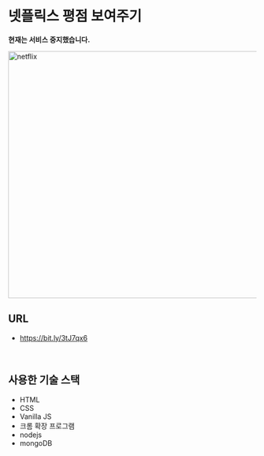 # 넷플릭스 평점 보여주기

**현재는 서비스 중지했습니다.**

<img src="https://wookshin.github.io/portfolio/imgs/projects/netflix.jpg" width="700px" height="500px" title="netflix"/>

<br/>

## URL
 - https://bit.ly/3tJ7qx6

<br/>

## 사용한 기술 스택

- HTML
- CSS
- Vanilla JS
- 크롬 확장 프로그램 
- nodejs
- mongoDB








